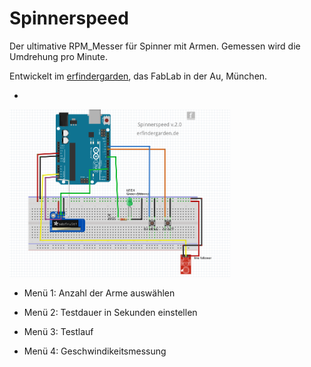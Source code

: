 # Spinnerspeed

Der ultimative RPM_Messer für Spinner mit Armen. Gemessen wird die Umdrehung pro Minute. 

Entwickelt im [erfindergarden](https://www.erfindergarden.de), das FabLab in der Au, München.

-

<img src = "IMG/Spinnerspeed_Steckboard_v_2_0.PNG" width = "70%"/>



- Menü 1: Anzahl der Arme auswählen


- Menü 2: Testdauer in Sekunden einstellen


- Menü 3: Testlauf


- Menü 4: Geschwindikeitsmessung



   

